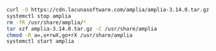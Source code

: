 ﻿```sh
curl -O https://cdn.lacunasoftware.com/amplia/amplia-3.14.0.tar.gz
systemctl stop amplia
rm -fR /usr/share/amplia/*
tar xzf amplia-3.14.0.tar.gz -C /usr/share/amplia
chmod -R a=,u+rwX,go+rX /usr/share/amplia
systemctl start amplia
```
